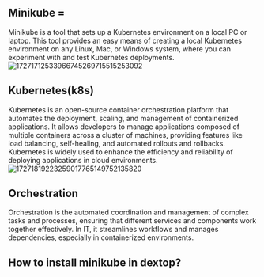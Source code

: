 ## Minikube = 
Minikube is a tool that sets up a Kubernetes environment on a local PC or laptop. This tool provides an easy means of creating a local Kubernetes environment on any Linux, Mac, or Windows system, where you can experiment with and test Kubernetes deployments.
![17271712533966745269715515253092](https://github.com/user-attachments/assets/805a6a41-c467-4677-88a7-bc57eb43a6f8)
## Kubernetes(k8s)
Kubernetes is an open-source container orchestration platform that automates the deployment, scaling, and management of containerized applications. It allows developers to manage applications composed of multiple containers across a cluster of machines, providing features like load balancing, self-healing, and automated rollouts and rollbacks. Kubernetes is widely used to enhance the efficiency and reliability of deploying applications in cloud environments.
![17271819223259017765149752135820](https://github.com/user-attachments/assets/c1ab61d4-6dab-4c15-860a-cdae7da1d058)
## Orchestration 
Orchestration is the automated coordination and management of complex tasks and processes, ensuring that different services and components work together effectively. In IT, it streamlines workflows and manages dependencies, especially in containerized environments.
## How to install minikube in dextop?
